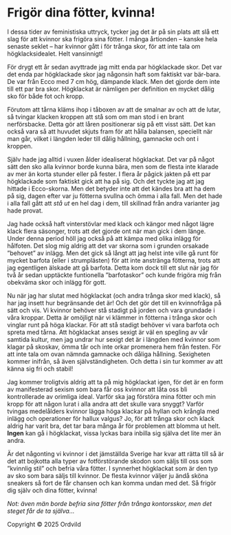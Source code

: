 # Frigör dina fötter, kvinna!

I dessa tider av feministiska uttryck, tycker jag det är på sin plats att slå ett slag för att kvinnor ska frigöra sina fötter. I många årtionden – kanske hela senaste seklet – har kvinnor gått i för trånga skor, för att inte tala om högklacksidealet. Helt vansinnigt!

För drygt ett år sedan avyttrade jag mitt enda par högklackade skor. Det var det enda par högklackade skor jag någonsin haft som faktiskt var bär-bara. De var från Ecco med 7 cm hög, dämpande klack. Men det gjorde dem inte till ett par bra skor. Högklackat är nämligen per definition en mycket dålig sko för både fot och kropp.

Förutom att tårna kläms ihop i tåboxen av att de smalnar av och att de lutar, så tvingar klacken kroppen att stå som om man stod i en brant nerförsbacke. Detta gör att låren positionerar sig på ett visst sätt. Det kan också vara så att huvudet skjuts fram för att hålla balansen, speciellt när man går, vilket i längden leder till dålig hållning, gamnacke och ont i kroppen.

Själv hade jag alltid i vuxen ålder idealiserat högklackat. Det var på något sätt den sko alla kvinnor borde kunna bära, men som de flesta inte klarade av mer än korta stunder eller på fester. I flera år pågick jakten på ett par högklackade som faktiskt gick att ha på sig. Och det tyckte jag att jag hittade i Ecco-skorna. Men det betyder inte att det kändes bra att ha dem på sig, dagen efter var ju fötterna svullna och ömma i alla fall. Men det hade i alla fall gått att *stå ut* en hel dag i dem, till skillnad från andra varianter jag hade provat.

Jag hade också haft vinterstövlar med klack och kängor med något lägre klack flera säsonger, trots att det gjorde ont när man gick i dem länge. Under denna period höll jag också på att kämpa med olika inlägg för hålfoten. Det slog mig aldrig att det var skorna som i grunden orsakade ”behovet” av inlägg. Men det gick så långt att jag helst inte ville gå runt för mycket barfota (eller i strumplästen) för att inte anstränga fötterna, trots att jag egentligen älskade att gå barfota. Detta kom dock till ett slut när jag för två år sedan upptäckte funtionella ”barfotaskor” och kunde frigöra mig från obekväma skor och inlägg för gott.

Nu när jag har slutat med högklackat (och andra trånga skor med klack), så har jag insett hur begränsande det är! Och det gör det till en kvinnofråga på sätt och vis. Vi kvinnor behöver stå stadigt på jorden och vara grundade i våra kroppar. Detta är omöjligt när vi klämmer in fötterna i trånga skor och vinglar runt på höga klackar. För att stå stadigt behöver vi vara barfota och spreta med tårna. Att högklackat anses sexigt är väl en spegling av vår samtida kultur, men jag undrar hur sexigt det är i längden med kvinnor som klagar på skoskav, ömma tår och inte orkar promenera hem från festen. För att inte tala om ovan nämnda gamnacke och dåliga hållning. Sexigheten kommer inifrån, så även självständigheten. Och detta i sin tur kommer av att känna sig fri och stabil!

Jag kommer troligtvis aldrig att ta på mig högklackat igen, för det är en form av manifesterad sexism som bara får oss kvinnor att låta oss bli kontrollerade av orimliga ideal. Varför ska jag förstöra mina fötter och min kropp för att någon lurat i alla andra att det skulle vara snyggt? Varför tvingas medelålders kvinnor lägga höga klackar på hyllan och krångla med inlägg och operationer för hallux valgus? Jo, för att trånga skor och klack aldrig har varit bra, det tar bara många år för problemen att blomma ut helt. **Ingen** kan gå i högklackat, vissa lyckas bara inbilla sig själva det lite mer än andra.

Är det någonting vi kvinnor i det jämställda Sverige har kvar att rätta till så är det att bojkotta alla typer av fotförstörande skodon som säljs till oss som ”kvinnlig stil” och befria våra fötter. I synnerhet högklackat som är den typ av sko som bara säljs till kvinnor. De flesta kvinnor väljer ju ändå sköna sneakers så fort de får chansen och kan komma undan med det. Så frigör dig själv och dina fötter, kvinna!

*Not: även män borde befria sina fötter från trånga kontorsskor, men det steget får de ta själva...*

Copyright &copy; 2025 Ordvild
